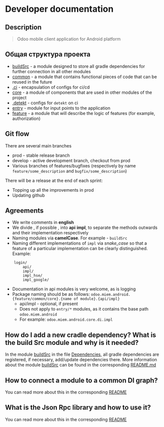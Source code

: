 # Developer documentation


## Description
> Odoo mobile client application for Android platform

## Общая структура проекта
- [buildSrc](buildSrc/) - a module designed to store all gradle dependencies for further connection in all other modules
- [common](common/) - a module that contains functional pieces of code that can be reused in the future
- [.ci](.ci/) - encapsulation of configs for ci/cd
- [core](core/) - a module of components that are used in other modules of the project
- [.detekt](.detekt/) - configs for `detekt` on ci
- [entry](entry/) - module for input points to the application
- [feature](feature/) - a module that will describe the logic of features (for example, authorization)

## Git flow
There are several main branches

- prod - stable release branch
- develop - active development branch, checkout from prod
- Various branches of features/bugfixes (respectively by name `feature/some_description` and `bugfix/some_description`)

There will be a release at the end of each sprint:
- Topping up all the improvements in prod
- Updating github

## Agreements
- We write comments in **english**
- We divide , if possible , into **api** **impl**, to separate the methods outwards and their implementation respectively
- Naming modules via **camelCase**. For example - `buildSrc`
- Naming different implementations of `impl` via *snake_case* so that a feature
of a particular implementation can be clearly distinguished. Example:
```
    login/
        api/
        impl/
        impl_hse/
        impl_google/
```
- Documentation in api modules is very welcome, as is logging
- Package naming should be as follows: 
`odoo.miem.android.{feature/common/core}.{name of module}.{api/impl}`  
  - api/impl - optional, if present
  - Does not apply to `entry/*` modules, as it contains the base path `odoo.miem.android`
  - For example: `odoo.miem.android.core.di.impl`

## How do I add a new cradle dependency? What is the build Src module and why is it needed?
In the module [buildSrc](buildSrc/) in the file [Dependencies](../buildSrc/src/main/kotlin/consts/Dependencies.kt),
all gradle dependencies are registered, if necessary, add/update dependencies there.
More information about the module [buildSrc](buildSrc/) can be found in the corresponding [README.md ](../buildSrc/README.md)

## How to connect a module to a common DI graph?
You can read more about this in the corresponding [README](../core/di/README.md)

## What is the Json Rpc library and how to use it?
You can read more about this in the corresponding [README](../core/jsonrpc/README.md)